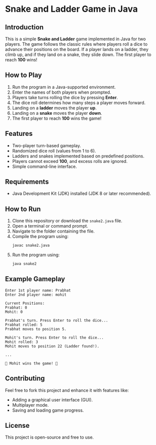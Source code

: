 # Snake and Ladder Game in Java

## Introduction

This is a simple **Snake and Ladder** game implemented in Java for two players. The game follows the classic rules where players roll a dice to advance their positions on the board. If a player lands on a ladder, they climb up, and if they land on a snake, they slide down. The first player to reach **100** wins!

## How to Play

1. Run the program in a Java-supported environment.
2. Enter the names of both players when prompted.
3. Players take turns rolling the dice by pressing **Enter**.
4. The dice roll determines how many steps a player moves forward.
5. Landing on a **ladder** moves the player **up**.
6. Landing on a **snake** moves the player **down**.
7. The first player to reach **100** wins the game!

## Features

- Two-player turn-based gameplay.
- Randomized dice roll (values from 1 to 6).
- Ladders and snakes implemented based on predefined positions.
- Players cannot exceed **100**, and excess rolls are ignored.
- Simple command-line interface.

## Requirements

- Java Development Kit (JDK) installed (JDK 8 or later recommended).

## How to Run

1. Clone this repository or download the `snake2.java` file.
2. Open a terminal or command prompt.
3. Navigate to the folder containing the file.
4. Compile the program using:
   ```sh
   javac snake2.java
   ```
5. Run the program using:
   ```sh
   java snake2
   ```

## Example Gameplay

```
Enter 1st player name: Prabhat
Enter 2nd player name: mohit

Current Positions:
Prabhat: 0
Mohit: 0

Prabhat's turn. Press Enter to roll the dice...
Prabhat rolled: 5
Prabhat moves to position 5.

Mohit's turn. Press Enter to roll the dice...
Mohit rolled: 3
Mohit moves to position 22 (Ladder found!).

...

🎉 Mohit wins the game! 🎉
```

## Contributing

Feel free to fork this project and enhance it with features like:

- Adding a graphical user interface (GUI).
- Multiplayer mode.
- Saving and loading game progress.

## License

This project is open-source and free to use.

